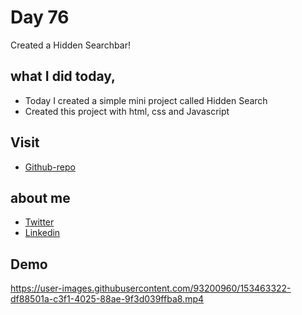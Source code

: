 # Day 76

Created a Hidden Searchbar!


## what I did today,

 - Today I created a simple mini project called Hidden Search
 - Created this project with html, css and Javascript


## Visit

 - [Github-repo](https://github.com/KaranChandekar/50projects50days/tree/master/hidden-search)

 
## about me

 - [Twitter](https://twitter.com/karan_chandekar)
 - [Linkedin](https://www.linkedin.com/in/karan-chandekar-a87263219/)


## Demo

https://user-images.githubusercontent.com/93200960/153463322-df88501a-c3f1-4025-88ae-9f3d039ffba8.mp4
